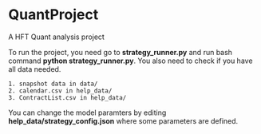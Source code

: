 # QuantProject
A HFT Quant analysis project

To run the project, you need go to __strategy_runner.py__ and run bash command __python strategy_runner.py__.
You also need to check if you have all data needed.

```
1. snapshot data in data/
2. calendar.csv in help_data/
3. ContractList.csv in help_data/
```

You can change the model paramters by editing __help_data/strategy_config.json__ where some parameters are defined.
